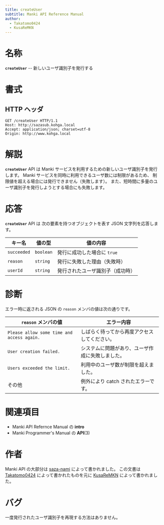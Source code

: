 ```yaml
---
title: createUser
subtitle: Manki API Reference Manual
author:
  - Takatomo0424
  - KusaReMKN
---
```


# 名称

**`createUser`** -- 新しいユーザ識別子を発行する

# 書式

## HTTP ヘッダ

```http
GET /createUser HTTP/1.1
Host: http://sazasub.kohga.local
Accept: application/json; charset=utf-8
Origin: http://www.kohga.local
```

# 解説

**`createUser`** API は
Manki サービスを利用するための新しいユーザ識別子を発行します。
Manki サービスを同時に利用できるユーザ数には制限があるため、
制限値を超える場合には発行できません（失敗します）。
また、短時間に多量のユーザ識別子を発行しようとする場合にも失敗します。

# 応答

**`createUser`** API は
次の要素を持つオブジェクトを表す JSON 文字列を応答します。

| キー名      | 値の型    | 値の内容                         |
| ----------- | --------- | -------------------------------- |
| `succeeded` | `boolean` | 発行に成功した場合に `true`      |
| `reason`    | `string`  | 発行に失敗した理由（失敗時）     |
| `userId`    | `string`  | 発行されたユーザ識別子（成功時） |

# 診断

エラー時に返される JSON の `reason` メンバの値は次の通りです。

| `reason` メンバの値                        | エラー内容                                       |
| ------------------------------------------ | ------------------------------------------------ |
| `Please allow some time and access again.` | しばらく待ってから再度アクセスしてください。     |
| `User creation failed.`                    | システムに問題があり、ユーザ作成に失敗しました。 |
| `Users exceeded the limit.`                | 利用中のユーザ数が制限を超えました。             |
| その他                                     | 例外により catch されたエラーです。              |

# 関連項目

- Manki API Refernce Manual の **intro**
- Manki Programmer's Manual の **API**(3)

# 作者

Manki API の大部分は [saza-nami][saza-nami] によって書かれました。
この文書は [Takatomo0424][takatomo0424] によって書かれたものを元に
[KusaReMKN][kusaremkn] によって書かれました。

# バグ

一度発行されたユーザ識別子を再現する方法はありません。

[saza-nami]: https://github.com/saza-nami
[takatomo0424]: https://github.com/Takatomo0424
[kusaremkn]: https://github.com/KusaReMKN
